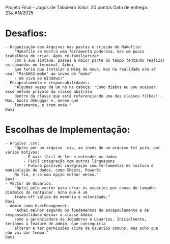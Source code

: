 Projeto Final - Jogos de Tabuleiro
Valor: 20 pontos
Data de entrega: 23/JAN/2025

# Desafios:
    - Organização dos Arquivos nas pastas e criação do Makefile:
        "Makefile se mostra uma ferramenta poderosa, mas um pouco trabalhosa de criar. Após re-familiarizar 
        com a sua sintaxe, passei a maior parte do tempo tentando realizar os comandos no terminal. Achei 
        que teria que instalar o Ming de novo, mas na realidade era só usar "MinGW32-make" ao invés de "make"
        - um viva ao Windows!"
    - Encapsulamento e responsabilidades:
        "Algumas vezes dá um nó na cabeça: 'Como diabos eu vou acessar esse método private da classe abstrata 
        dentro da classe que está referenciando uma das classes filhas!'. Mas, basta debuggar e, mesmo que
        lentamente, o trem anda."
    Davi
# Escolhas de Implementação:
    - Arquivo .csv:
        "Optei por um arquivo .csv, ao invés de um arquivo txt puro, por vários motivos:
            - É mais fácil de ler e entender os dados
            - Fácil integração com outras linguagens
            - Futura possível integração com ferramentas de leitura e manipulação de dados, como Sheets, PowerBi
        No fim, é só uma opção melhor mesmo."
    Davi
    - Vector de Usuários:
        "Optei pelo vector para criar os usuários por causa do tamanho dinâmico do container. Acho que é um 
        trade-off válido de memória e velocidade."
    Davi
    - Admin como UserManagement:
        "Achei melhor segundo os fundamentos de encapsulamento e de responsabilidade deixar a classe Admin 
        como a gerenciadora de Jogadores e Usuarios. Inicialmente, teríamos a feature de admin, que conseguiria 
        alterar e ter permissões acima de Usuarios comuns, mas acho que não vai dar tempo."
    Davi
